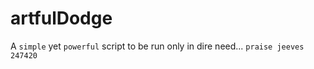 # artfulDodge
A `simple` yet `powerful` script to be run only in dire need...
`praise jeeves`
`247420`
